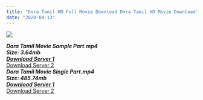 ```yaml
---
title: "Dora Tamil HD Full Movie Download Dora Tamil HD Movie Download"
date: "2020-04-13"
---
```


![](https://images.moviebuff.com/3e4b62c8-ee95-4f8b-af4d-7917e85ba40f?w=1000)

**_Dora Tamil Movie Sample Part.mp4_**  
**_Size: 3.64mb_**  
**_[Download Server 1](http://dl3.tamilsrca.xyz/load/2017/Dora/Dora{2fcca7f3eb37873f37db349ec051a8a2ca8665ef95d92bbb099fe2eda7827782}20(2017){2fcca7f3eb37873f37db349ec051a8a2ca8665ef95d92bbb099fe2eda7827782}20HDRip{2fcca7f3eb37873f37db349ec051a8a2ca8665ef95d92bbb099fe2eda7827782}20Sample{2fcca7f3eb37873f37db349ec051a8a2ca8665ef95d92bbb099fe2eda7827782}20HD.mp4)_**  
[Download Server 2](http://dl3.tamilsrca.xyz/load/2017/Dora/Dora{2fcca7f3eb37873f37db349ec051a8a2ca8665ef95d92bbb099fe2eda7827782}20(2017){2fcca7f3eb37873f37db349ec051a8a2ca8665ef95d92bbb099fe2eda7827782}20HDRip{2fcca7f3eb37873f37db349ec051a8a2ca8665ef95d92bbb099fe2eda7827782}20Sample{2fcca7f3eb37873f37db349ec051a8a2ca8665ef95d92bbb099fe2eda7827782}20HD.mp4)  
**_Dora Tamil Movie Single Part.mp4_**  
**_Size: 485.74mb_**  
**_[Download Server 1](http://dl3.tamilsrca.xyz/load/2017/Dora/Dora{2fcca7f3eb37873f37db349ec051a8a2ca8665ef95d92bbb099fe2eda7827782}20(2017){2fcca7f3eb37873f37db349ec051a8a2ca8665ef95d92bbb099fe2eda7827782}20HDRip{2fcca7f3eb37873f37db349ec051a8a2ca8665ef95d92bbb099fe2eda7827782}20HD.mp4)_**  
[Download Server 2](http://dl3.tamilsrca.xyz/load/2017/Dora/Dora{2fcca7f3eb37873f37db349ec051a8a2ca8665ef95d92bbb099fe2eda7827782}20(2017){2fcca7f3eb37873f37db349ec051a8a2ca8665ef95d92bbb099fe2eda7827782}20HDRip{2fcca7f3eb37873f37db349ec051a8a2ca8665ef95d92bbb099fe2eda7827782}20HD.mp4)
